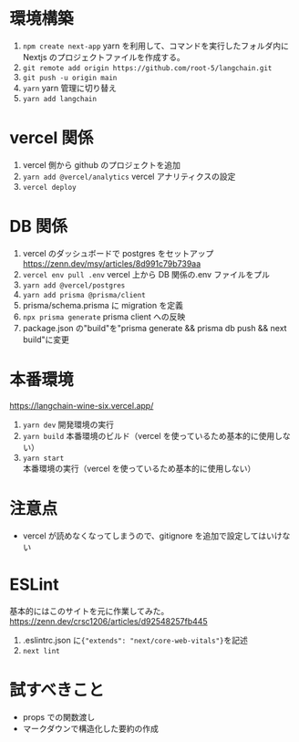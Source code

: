 # 環境構築

1. `npm create next-app` yarn を利用して、コマンドを実行したフォルダ内に Nextjs のプロジェクトファイルを作成する。
2. `git remote add origin https://github.com/root-5/langchain.git`
3. `git push -u origin main`
4. `yarn` yarn 管理に切り替え
5. `yarn add langchain`

# vercel 関係

1. vercel 側から github のプロジェクトを追加
2. `yarn add @vercel/analytics` vercel アナリティクスの設定
3. `vercel deploy`

# DB 関係

1. vercel のダッシュボードで postgres をセットアップ
   https://zenn.dev/msy/articles/8d991c79b739aa
2. `vercel env pull .env` vercel 上から DB 関係の.env ファイルをプル
3. `yarn add @vercel/postgres`
4. `yarn add prisma @prisma/client`
5. prisma/schema.prisma に migration を定義
6. `npx prisma generate` prisma client への反映
7. package.json の"build"を"prisma generate && prisma db push && next build"に変更

# 本番環境

https://langchain-wine-six.vercel.app/

1. `yarn dev` 開発環境の実行
2. `yarn build` 本番環境のビルド（vercel を使っているため基本的に使用しない）
3. `yarn start` 本番環境の実行（vercel を使っているため基本的に使用しない）

# 注意点

-   vercel が読めなくなってしまうので、gitignore を追加で設定してはいけない

# ESLint

基本的にはこのサイトを元に作業してみた。
https://zenn.dev/crsc1206/articles/d92548257fb445

1. .eslintrc.json に`{"extends": "next/core-web-vitals"}`を記述
2. `next lint`

# 試すべきこと

-   props での関数渡し
-   マークダウンで構造化した要約の作成
